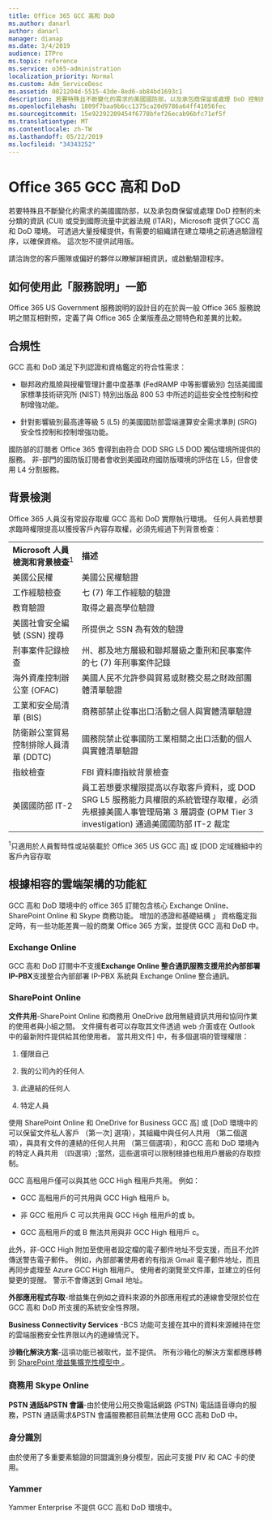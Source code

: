 ```yaml
---
title: Office 365 GCC 高和 DoD
ms.author: danarl
author: danarl
manager: dianap
ms.date: 3/4/2019
audience: ITPro
ms.topic: reference
ms.service: o365-administration
localization_priority: Normal
ms.custom: Adm_ServiceDesc
ms.assetid: 0821204d-5515-43de-8ed6-ab84bd1693c1
description: 若要特殊且不斷變化的需求的美國國防部，以及承包商保留或處理 DoD 控制的未分類的資訊 (CUI) 或受到國際流量中武器法規 (ITAR)，Microsoft 提供了GCC 高和 DoD 環境。 可透過大量授權提供，有需要的組織請在建立環境之前通過驗證程序，以確保資格。 這次恕不提供試用版。
ms.openlocfilehash: 1809f7baa9b6cc1375ca20d9786a64ff41056fec
ms.sourcegitcommit: 15e92292209454f6778bfef26ecab96bfc71ef5f
ms.translationtype: MT
ms.contentlocale: zh-TW
ms.lasthandoff: 05/22/2019
ms.locfileid: "34343252"
---
```

# <a name="office-365-gcc-high-and-dod"></a>Office 365 GCC 高和 DoD

若要特殊且不斷變化的需求的美國國防部，以及承包商保留或處理 DoD 控制的未分類的資訊 (CUI) 或受到國際流量中武器法規 (ITAR)，Microsoft 提供了GCC 高和 DoD 環境。 可透過大量授權提供，有需要的組織請在建立環境之前通過驗證程序，以確保資格。 這次恕不提供試用版。 
  
請洽詢您的客戶團隊或偏好的夥伴以瞭解詳細資訊，或啟動驗證程序。
  
## <a name="how-to-use-this-service-description-section"></a>如何使用此「服務說明」一節

Office 365 US Government 服務說明的設計目的在於與一般 Office 365 服務說明之間互相對照，定義了與 Office 365 企業版產品之間特色和差異的比較。
  
## <a name="compliance"></a>合規性

GCC 高和 DoD 滿足下列認證和資格鑑定的符合性需求： 
  
- 聯邦政府風險與授權管理計畫中度基準 (FedRAMP 中等影響級別) 包括美國國家標準技術研究所 (NIST) 特別出版品 800 53 中所述的這些安全性控制和控制增強功能。
    
- 針對影響級別最高達等級 5 (L5) 的美國國防部雲端運算安全需求準則 (SRG) 安全性控制和控制增強功能。
    
國防部的訂閱者 Office 365 會得到由符合 DOD SRG L5 DOD 獨佔環境所提供的服務。 非-部門的國防版訂閱者會收到美國政府國防版環境的評估在 L5，但會使用 L4 分割服務。
  
## <a name="background-screening"></a>背景檢測

Office 365 人員沒有常設存取權 GCC 高和 DoD 實際執行環境。 任何人員若想要求臨時權限提高以獲授客戶內容存取權，必須先經過下列背景檢查︰
  
|||
|:-----|:-----|
|**Microsoft 人員檢測和背景檢查**<sup>1</sup> <br/> |**描述** <br/> |
|美國公民權  <br/> |美國公民權驗證  <br/> |
|工作經驗檢查  <br/> |七 (7) 年工作經驗的驗證  <br/> |
|教育驗證  <br/> |取得之最高學位驗證  <br/> |
|美國社會安全編號 (SSN) 搜尋  <br/> |所提供之 SSN 為有效的驗證  <br/> |
|刑事案件記錄檢查  <br/> |州、郡及地方層級和聯邦層級之重刑和民事案件的七 (7) 年刑事案件記錄  <br/> |
|海外資產控制辦公室 (OFAC)  <br/> |美國人民不允許參與貿易或財務交易之財政部團體清單驗證  <br/> |
|工業和安全局清單 (BIS)  <br/> |商務部禁止從事出口活動之個人與實體清單驗證  <br/> |
|防衛辦公室貿易控制排除人員清單 (DDTC)  <br/> |國務院禁止從事國防工業相關之出口活動的個人與實體清單驗證  <br/> |
|指紋檢查  <br/> |FBI 資料庫指紋背景檢查  <br/> |
|美國國防部 IT-2  <br/> |員工若想要求權限提高以存取客戶資料，或 DOD SRG L5 服務能力具權限的系統管理存取權，必須先根據美國人事管理局第 3 層調查 (OPM Tier 3 investigation) 通過美國國防部 IT-2 裁定  <br/> |

<sup>1</sup>只適用於人員暫時性或站裝載於 Office 365 US GCC 高] 或 [DOD 定域機組中的客戶內容存取
## <a name="feature-nuances-based-on-compliant-cloud-architecture"></a>根據相容的雲端架構的功能紅

GCC 高和 DoD 環境中的 office 365 訂閱包含核心 Exchange Online、 SharePoint Online 和 Skype 商務功能。 增加的憑證和基礎結構 」 資格鑑定指定時，有一些功能差異一般的商業 Office 365 方案，並提供 GCC 高和 DoD 中。
  
### <a name="exchange-online"></a>Exchange Online

 GCC 高和 DoD 訂閱中不支援**Exchange Online 整合通訊服務支援用於內部部署 IP-PBX**支援整合內部部署 IP-PBX 系統與 Exchange Online 整合通訊。 
  
### <a name="sharepoint-online"></a>SharePoint Online

 **文件共用**-SharePoint Online 和商務用 OneDrive 啟用無縫資訊共用和協同作業的使用者與小組之間。 文件擁有者可以存取其文件透過 web 介面或在 Outlook 中的最新附件提供給其他使用者。 當共用文件] 中，有多個選項的管理權限： 
  
1. 僅限自己
    
2. 我的公司內的任何人
    
3. 此連結的任何人
    
4. 特定人員
    
使用 SharePoint Online 和 OneDrive for Business GCC 高] 或 [DoD 環境中的可以保留文件私人客戶 （第一次] 選項），其組織中與任何人共用 （第二個選項），與具有文件的連結的任何人共用 （第三個選項），和GCC 高和 DoD 環境內的特定人員共用 （四選項）;當然，這些選項可以限制根據也租用戶層級的存取控制。
  
GCC 高租用戶僅可以與其他 GCC High 租用戶共用。 例如：
  
- GCC 高租用戶的可共用與 GCC High 租用戶 b。
    
- 非 GCC 租用戶 C 可以共用與 GCC High 租用戶的或 b。
    
- GCC 高租用戶的或 B 無法共用與非 GCC High 租用戶 c。
    
此外，非-GCC High 附加至使用者設定檔的電子郵件地址不受支援，而且不允許傳送警告電子郵件。 例如，內部部署使用者的有指派 Gmail 電子郵件地址，而且再同步處理至 Azure GCC High 租用戶。 使用者的瀏覽至文件庫，並建立的任何變更的提醒。 警示不會傳送到 Gmail 地址。
  
 **外部應用程式存取**-增益集在例如之資料來源的外部應用程式的連線會受限於位在 GCC 高和 DoD 所支援的系統安全性界限。 
  
 **Business Connectivity Services** -BCS 功能可支援在其中的資料來源維持在您的雲端服務安全性界限以內的連線情況下。 
  
 **沙箱化解決方案**-這項功能已被取代，並不提供。 所有沙箱化的解決方案都應移轉到 [ SharePoint 增益集擴充性模型中 ]( https://msdn.microsoft.com/en-us/library/office/fp179930.aspx)。
  
### <a name="skype-for-business-online"></a>商務用 Skype Online

 **PSTN 通話&amp;PSTN 會議**-由於使用公用交換電話網路 (PSTN) 電話語音導向的服務，PSTN 通話需求&amp;PSTN 會議服務都目前無法使用 GCC 高和 DoD 中。 
  
### <a name="identity"></a>身分識別

由於使用了多重要素驗證的同盟識別身分模型，因此可支援 PIV 和 CAC 卡的使用。
  
### <a name="yammer"></a>Yammer

Yammer Enterprise 不提供 GCC 高和 DoD 環境中。
  

